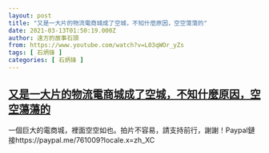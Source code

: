 ```yaml
---
layout: post
title: "又是一大片的物流電商城成了空城，不知什麼原因，空空蕩蕩的"
date: 2021-03-13T01:50:19.000Z
author: 遠方的故事石頭
from: https://www.youtube.com/watch?v=L03qWOr_yZs
tags: [ 石炳锋 ]
categories: [ 石炳锋 ]
---
```

<!--1615600219000-->
[又是一大片的物流電商城成了空城，不知什麼原因，空空蕩蕩的](https://www.youtube.com/watch?v=L03qWOr_yZs)
------

<div>
一個巨大的電商城，裡面空空如也。拍片不容易，請支持前行，謝謝！Paypal鏈接https://paypal.me/761009?locale.x=zh_XC
</div>
